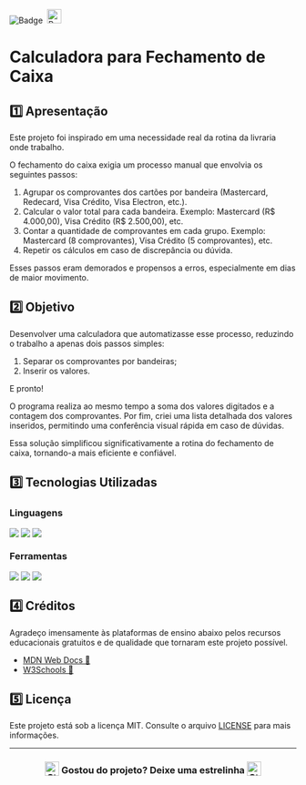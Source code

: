 ![Badge](https://img.shields.io/badge/PROJETO-PRÓPRIO-FF6F61?style=for-the-badge)&nbsp;&nbsp;<img src="https://raw.githubusercontent.com/Tarikul-Islam-Anik/Animated-Fluent-Emojis/master/Emojis/Travel%20and%20places/Rocket.png" alt="Rocket" width="25" height="25" />

# Calculadora para Fechamento de Caixa

## 1️⃣ Apresentação
Este projeto foi inspirado em uma necessidade real da rotina da livraria onde trabalho.

O fechamento do caixa exigia um processo manual que envolvia os seguintes passos:

1. Agrupar os comprovantes dos cartões por bandeira (Mastercard, Redecard, Visa Crédito, Visa Electron, etc.).
2. Calcular o valor total para cada bandeira. Exemplo: Mastercard (R$ 4.000,00), Visa Crédito (R$ 2.500,00), etc.
3. Contar a quantidade de comprovantes em cada grupo. Exemplo: Mastercard (8 comprovantes), Visa Crédito (5 comprovantes), etc.
4. Repetir os cálculos em caso de discrepância ou dúvida.

Esses passos eram demorados e propensos a erros, especialmente em dias de maior movimento.

## 2️⃣ Objetivo
Desenvolver uma calculadora que automatizasse esse processo, reduzindo o trabalho a apenas dois passos simples:

1. Separar os comprovantes por bandeiras;
2. Inserir os valores.

E pronto!

O programa realiza ao mesmo tempo a soma dos valores digitados e a contagem dos comprovantes. Por fim, criei uma lista detalhada dos valores inseridos, permitindo uma conferência visual rápida em caso de dúvidas.

Essa solução simplificou significativamente a rotina do fechamento de caixa, tornando-a mais eficiente e confiável.

## 3️⃣ Tecnologias Utilizadas

### Linguagens
<div style="display:flex;">
  <img src="https://img.shields.io/badge/HTML5-E34F26?style=for-the-badge&logo=html5&logoColor=white">&nbsp;<img src="https://img.shields.io/badge/CSS3-1572B6?style=for-the-badge&logo=css3&logoColor=white">&nbsp;<img src="https://img.shields.io/badge/JavaScript-F7DF1E?style=for-the-badge&logo=javascript&logoColor=black">
</div>

### Ferramentas
<div style="display:flex;">
  <img src="https://img.shields.io/badge/Visual%20Studio%20Code-0078D4?style=for-the-badge&logo=visual-studio-code&logoColor=white">&nbsp;<img src="https://img.shields.io/badge/Git-F05032?style=for-the-badge&logo=git&logoColor=white">&nbsp;<img src="https://img.shields.io/badge/GitHub-404040?style=for-the-badge&logo=github&logoColor=white">
</div>

## 4️⃣ Créditos
Agradeço imensamente às plataformas de ensino abaixo pelos recursos educacionais gratuitos e de qualidade que tornaram este projeto possível.
- <a href="https://developer.mozilla.org/en-US/" target="_blank">MDN Web Docs 🔗</a>
- <a href="https://www.w3schools.com/" target="_blank">W3Schools 🔗</a>

## 5️⃣ Licença
Este projeto está sob a licença MIT. Consulte o arquivo [LICENSE](LICENSE) para mais informações.

---

### <div align="center"><img src="https://raw.githubusercontent.com/Tarikul-Islam-Anik/Animated-Fluent-Emojis/master/Emojis/Travel%20and%20places/Star.png" alt="Star" width="25" height="25" style="vertical-align:text-bottom;" /> Gostou do projeto? Deixe uma estrelinha <img src="https://raw.githubusercontent.com/Tarikul-Islam-Anik/Animated-Fluent-Emojis/master/Emojis/Travel%20and%20places/Star.png" alt="Star" width="25" height="25" style="vertical-align:text-bottom;" /></div>